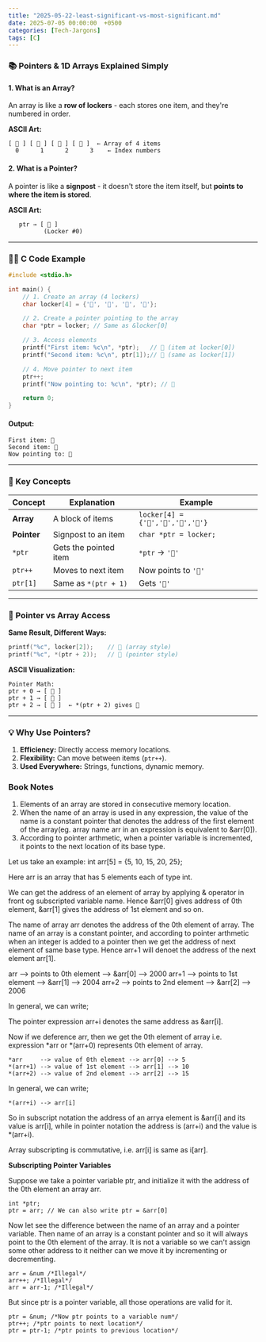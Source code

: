 ```yaml
---
title: "2025-05-22-least-significant-vs-most-significant.md"
date: 2025-07-05 00:00:00  +0500
categories: [Tech-Jargons]
tags: [C]
---
```


### **📚 Pointers & 1D Arrays Explained Simply**

#### **1. What is an Array?**
An array is like a **row of lockers** - each stores one item, and they're numbered in order.

**ASCII Art:**
```
[ 🧦 ] [ 👟 ] [ 🧢 ] [ 🎒 ]  ← Array of 4 items
  0      1      2      3    ← Index numbers
```

#### **2. What is a Pointer?**
A pointer is like a **signpost** - it doesn't store the item itself, but **points to where the item is stored**.

**ASCII Art:**
```
   ptr → [ 🧦 ]
          (Locker #0)
```

---

### **🧑‍🏫 C Code Example**
```c
#include <stdio.h>

int main() {
    // 1. Create an array (4 lockers)
    char locker[4] = {'🧦', '👟', '🧢', '🎒'};

    // 2. Create a pointer pointing to the array
    char *ptr = locker; // Same as &locker[0]

    // 3. Access elements
    printf("First item: %c\n", *ptr);   // 🧦 (item at locker[0])
    printf("Second item: %c\n", ptr[1]);// 👟 (same as locker[1])

    // 4. Move pointer to next item
    ptr++;
    printf("Now pointing to: %c\n", *ptr); // 👟

    return 0;
}
```

#### **Output:**
```
First item: 🧦
Second item: 👟
Now pointing to: 👟
```

---

### **🔑 Key Concepts**
| Concept | Explanation | Example |
|---------|-------------|---------|
| **Array** | A block of items | `locker[4] = {'🧦','👟','🧢','🎒'}` |
| **Pointer** | Signpost to an item | `char *ptr = locker;` |
| `*ptr` | Gets the pointed item | `*ptr` → `'🧦'` |
| `ptr++` | Moves to next item | Now points to `'👟'` |
| `ptr[1]` | Same as `*(ptr + 1)` | Gets `'👟'` |

---

### **🔄 Pointer vs Array Access**
**Same Result, Different Ways:**
```c
printf("%c", locker[2]);    // 🧢 (array style)
printf("%c", *(ptr + 2));   // 🧢 (pointer style)
```

**ASCII Visualization:**
```
Pointer Math:
ptr + 0 → [ 🧦 ]
ptr + 1 → [ 👟 ]
ptr + 2 → [ 🧢 ]  ← *(ptr + 2) gives 🧢
```

---

### **💡 Why Use Pointers?**
1. **Efficiency:** Directly access memory locations.
2. **Flexibility:** Can move between items (`ptr++`).
3. **Used Everywhere:** Strings, functions, dynamic memory.


### Book Notes
1. Elements of an array are stored in consecutive memory location.
2. When the name of an array is used in any expression, the value of the name is a constant pointer
that denotes the address of the first element of the array(eg. array name arr in an expression is
equivalent to &arr[0]).
3. According to pointer arthmetic, when a pointer variable is incremented, it points to the next
location of its base type.

Let us take an example:
int arr[5] = {5, 10, 15, 20, 25};

Here arr is an array that has 5 elements each of type int.

We can get the address of an element of array by applying & operator in front og subscripted variable
name. Hence &arr[0] gives address of 0th element, &arr[1] gives the address of 1st element and so on.

The name of array arr denotes the address of the 0th element of array. The name of an array is a constant
pointer, and according to pointer arthmetic when an integer is added to a pointer then we get the address
of next element of same base type. Hence arr+1 will denoet the address of the next element arr[1].

arr    --> points to 0th element --> &arr[0] --> 2000
arr+1  --> points to 1st element --> &arr[1] --> 2004
arr+2  --> points to 2nd element --> &arr[2] --> 2006

In general, we can write;

The pointer expression arr+i denotes the same address as &arr[i].

Now if we deference arr, then we get the 0th element of array i.e. expression *arr or *(arr+0)
represents 0th element of array.

```
*arr     --> value of 0th element --> arr[0] --> 5
*(arr+1) --> value of 1st element --> arr[1] --> 10
*(arr+2) --> value of 2nd element --> arr[2] --> 15
```
In general, we can write;
```
*(arr+i) --> arr[i]
```

So in subscript notation the address of an arrya element is &arr[i] and its value is arr[i], while
in pointer notation the address is (arr+i) and the value is *(arr+i).

Array subscripting is commutative, i.e. arr[i] is same as i[arr].

**Subscripting Pointer Variables**

Suppose we take a pointer variable ptr, and initialize it with the address of the 0th element an 
array arr.

```
int *ptr;
ptr = arr; // We can also write ptr = &arr[0]
```

Now let see the difference between the name of an array and a pointer variable. Then name of an 
array is a constant pointer and so it will always point to the 0th element of the array. It is not
a variable so we can't assign some other address to it neither can we move it by incrementing or 
decrementing.

```
arr = &num /*Illegal*/
arr++; /*Illegal*/
arr = arr-1; /*Illegal*/
```
But since ptr is a pointer variable, all those operations are valid for it.

```
ptr = &num; /*Now ptr points to a variable num*/
ptr++; /*ptr points to next location*/
ptr = ptr-1; /*ptr points to previous location*/
```

